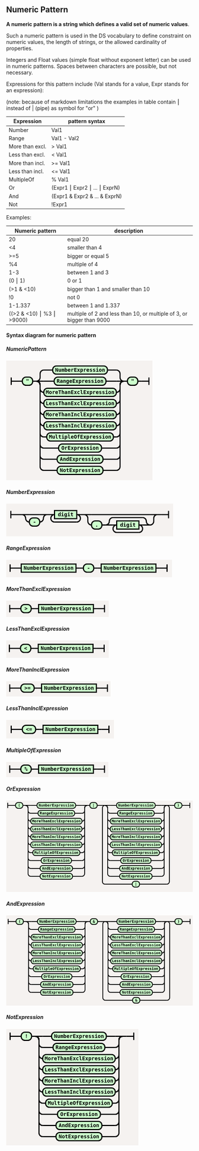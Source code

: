 ## Numeric Pattern

**A numeric pattern is a string which defines a valid set of numeric values**.

Such a numeric pattern is used in the DS vocabulary to define constraint on numeric values, the length of strings, or the allowed cardinality of properties.

Integers and Float values (simple float without exponent letter) can be used in numeric patterns. Spaces between characters are possible, but not necessary.

Expressions for this pattern include (Val stands for a value, Expr stands for an expression):

(note: because of markdown limitations the examples in table contain ⎮ instead of | (pipe) as symbol for "or" )

Expression | pattern syntax
------------ | -------------
Number | Val1
Range  | Val1 - Val2
More than excl.    | > Val1
Less than excl.   | < Val1
More than incl.   | >= Val1
Less than incl.  | <= Val1
MultipleOf  | % Val1
Or  | (Expr1 ⎮ Expr2 ⎮ ... ⎮ ExprN)
And  | (Expr1 & Expr2 & ... & ExprN)
Not  | !Expr1
   

Examples:

Numeric pattern | description
------------ | -------------
20 | equal 20
<4 | smaller than 4
>=5 | bigger or equal 5
%4 | multiple of 4
1-3  | between 1 and 3
(0 ⎮ 1)  | 0 or 1
(>1 & <10)  | bigger than 1 and smaller than 10
!0  | not 0
1-1.337 | between 1 and 1.337
((>2 & <10) ⎮ %3 ⎮ >9000) | multiple of 2 and less than 10, or multiple of 3, or bigger than 9000


#### Syntax diagram for numeric pattern

##### NumericPattern

![Syntax diagram](./Images/NumericPattern.png)

##### NumberExpression

![Syntax diagram](./Images/NumericPattern_NumberExpression.png)


##### RangeExpression

![Syntax diagram](./Images/NumericPattern_RangeExpression.png)

##### MoreThanExclExpression

![Syntax diagram](./Images/NumericPattern_MoreThanExclExpression.png)


##### LessThanExclExpression

![Syntax diagram](./Images/NumericPattern_LessThanExclExpression.png)

##### MoreThanInclExpression

![Syntax diagram](./Images/NumericPattern_MoreThanInclExpression.png)

##### LessThanInclExpression

![Syntax diagram](./Images/NumericPattern_LessThanInclExpression.png)

##### MultipleOfExpression

![Syntax diagram](./Images/NumericPattern_MultipleOfExpression.png)

##### OrExpression

![Syntax diagram](./Images/NumericPattern_OrExpression.png)

##### AndExpression

![Syntax diagram](./Images/NumericPattern_AndExpression.png)

##### NotExpression

![Syntax diagram](./Images/NumericPattern_NotExpression.png)
